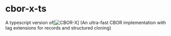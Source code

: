# cbor-x-ts

A typescript version of[![CBOR-X](https://github.com/kriszyp/cbor-x)] (An ultra-fast CBOR implementation with tag extensions for records and structured cloning)

